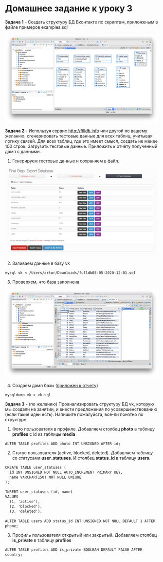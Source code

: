 # Домашнее задание к уроку 3
**Задача 1** - Создать структуру БД Вконтакте по скриптам, приложеным в файле примеров examples.sql

![image](dbeaver_vk.png)

**Задача 2** - Используя сервис http://filldb.info или другой по вашему желанию, сгенерировать тестовые данные для всех таблиц, учитывая логику связей. Для всех таблиц, где это имеет смысл, создать не менее 100 строк. Загрузить тестовые данные. Приложить к отчёту полученный дамп с данными.

1. Генерируем тестовые данные и сохраняем в файл.

![image](filldb_vk.png)

2. Заливаем данные в базу vk
```
mysql vk < /Users/artur/Downloads/fulldb05-05-2020-12-01.sql
```
3. Проверяем, что база заполнена

![image](dbeaver_vk_filled.png)

4. Создаем дамп базы ([приложен к отчету](vk.sql))
```
mysqldump vk > vk.sql
```
**Задача 3** - (по желанию) Проанализировать структуру БД vk, которую мы создали на занятии, и внести предложения по усовершенствованию (если такие идеи есть). Напишите пожалуйста, всё-ли понятно по структуре.
1. Фото пользователя в профиле. Добавляем столбец **photo** в таблицу **profiles** с id из таблицы **media**
```
ALTER TABLE profiles ADD photo INT UNSIGNED AFTER id;
```
2. Статус пользователя (active, blocked, deleted). Добавляем таблицу со статусами **user_statuses**. И столбец **status_id** в таблицу **users**.
```
CREATE TABLE user_statuses (
  id INT UNSIGNED NOT NULL AUTO_INCREMENT PRIMARY KEY,
  name VARCHAR(150) NOT NULL UNIQUE
);

INSERT user_statuses (id, name)
VALUES
  (1, 'active'),
  (2, 'blocked'),
  (3, 'deleted');

ALTER TABLE users ADD status_id INT UNSIGNED NOT NULL DEFAULT 1 AFTER phone;
```
3. Профиль пользователя открытый или закрытый. Добавляем столбец **is_private** в таблицу **profiles**
```
ALTER TABLE profiles ADD is_private BOOLEAN DEFAULT FALSE AFTER country;
```

